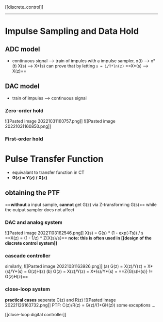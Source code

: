 [[discrete_control]]
****
# Impulse Sampling and Data Hold
## ADC model
- continuous signal --> train of impules
with a impulse sampler, x(t) --> x*(t)
X(s) --> X*(s)
can prove that by letting
`s = 1/T*ln(z)`
==X*(s) --> X(z)==
## DAC model
- train of impules --> continuous signal
### Zero-order hold
![[Pasted image 20221031160757.png]]
![[Pasted image 20221031160850.png]]
### First-order hold

# Pulse Transfer Function
- equivalant to transfer function in CT
- **G(z) = Y(z) / X(z)**

## obtaining the PTF
==**without** a input sample, **cannot** get G(z) via Z-transforming G(s)==
while the output sampler does not affect
### DAC and analog system
![[Pasted image 20221103162546.png]]
X(s) = G(s) * (1 - exp(-Ts)) / s
==X(z) = (1 - 1/z) * Z{X(s)/s}==
**note: this is often used in [[design of the discrete control system]]**
### cascade controller
similarly, 
![[Pasted image 20221031163926.png]]
	(a) G(z) = X(z)/Y(z) = X*(s)/Y*(s) = G(z)H(z)
	(b) G(z) = X(z)/Y(z) = X*(s)/Y*(s) = ==Z{G(s)H(s)} != G(z)H(z)==

### close-loop system
**practical cases**
seperate C(z) and R(z)
![[Pasted image 20221126163732.png]]
PTF: C(z)/R(z) = G(z)/(1+GH(z))
some exceptions ...

[[close-loop digital controller]]
